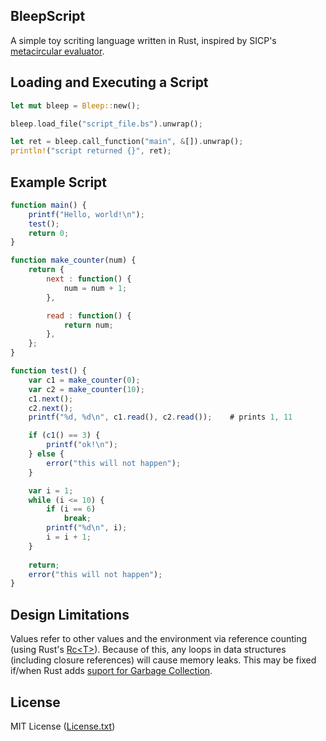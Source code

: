 ## BleepScript

A simple toy scriting language written in Rust, inspired by SICP's
[metacircular evaluator](https://mitpress.mit.edu/sicp/full-text/sicp/book/node76.html).

## Loading and Executing a Script

```Rust
let mut bleep = Bleep::new();

bleep.load_file("script_file.bs").unwrap();

let ret = bleep.call_function("main", &[]).unwrap();
println!("script returned {}", ret);
```

## Example Script

```javascript
function main() {
    printf("Hello, world!\n");
    test();
    return 0;
}

function make_counter(num) {
    return {
        next : function() {
            num = num + 1;
        },

        read : function() {
            return num;
        },
    };
}

function test() {
    var c1 = make_counter(0);
    var c2 = make_counter(10);
    c1.next();
    c2.next();
    printf("%d, %d\n", c1.read(), c2.read());    # prints 1, 11

    if (c1() == 3) {
        printf("ok!\n");
    } else {
        error("this will not happen");
    }

    var i = 1;
    while (i <= 10) {
        if (i == 6)
            break;
        printf("%d\n", i);
        i = i + 1;
    }
    
    return;
    error("this will not happen");
}
```

## Design Limitations

Values refer to other values and the environment via reference counting
(using Rust's [Rc&lt;T&gt;](https://doc.rust-lang.org/std/rc/struct.Rc.html)).
Because of this, any loops in data structures (including closure references)
will cause memory leaks. This may be fixed if/when Rust adds [suport for Garbage
Collection](http://manishearth.github.io/blog/2016/08/18/gc-support-in-rust-api-design/).

## License

MIT License ([License.txt](https://github.com/ricardo-massaro/bleepscript/blob/master/License.txt))
